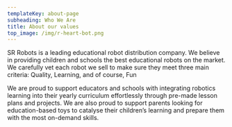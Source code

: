 ```yaml
---
templateKey: about-page
subheading: Who We Are
title: About our values
top_image: /img/r-heart-bot.png
---
```

SR Robots is a leading educational robot distribution company. We believe in providing children and schools the best educational robots on the market. We carefully vet each robot we sell to make sure they meet three main criteria: Quality, Learning, and of course, Fun

We are proud to support educators and schools with integrating robotics learning into their yearly curriculum effortlessly through pre-made lesson plans and projects. We are also proud to support parents looking for education-based toys to catalyse their children’s learning and prepare them with the most on-demand skills. 

